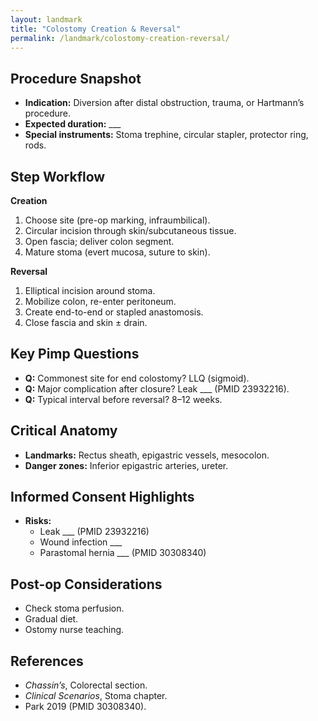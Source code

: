 ```yaml
---
layout: landmark
title: "Colostomy Creation & Reversal"
permalink: /landmark/colostomy-creation-reversal/
---
```


## Procedure Snapshot
- **Indication:** Diversion after distal obstruction, trauma, or Hartmann’s procedure.  
- **Expected duration:** ___  
- **Special instruments:** Stoma trephine, circular stapler, protector ring, rods.

## Step Workflow
**Creation**
1. Choose site (pre-op marking, infraumbilical).  
2. Circular incision through skin/subcutaneous tissue.  
3. Open fascia; deliver colon segment.  
4. Mature stoma (evert mucosa, suture to skin).

**Reversal**
1. Elliptical incision around stoma.  
2. Mobilize colon, re-enter peritoneum.  
3. Create end-to-end or stapled anastomosis.  
4. Close fascia and skin ± drain.

## Key Pimp Questions
- **Q:** Commonest site for end colostomy? LLQ (sigmoid).  
- **Q:** Major complication after closure? Leak ___ (PMID 23932216).  
- **Q:** Typical interval before reversal? 8–12 weeks.

## Critical Anatomy
- **Landmarks:** Rectus sheath, epigastric vessels, mesocolon.  
- **Danger zones:** Inferior epigastric arteries, ureter.

## Informed Consent Highlights
- **Risks:**  
  - Leak ___ (PMID 23932216)  
  - Wound infection ___  
  - Parastomal hernia ___ (PMID 30308340)

## Post-op Considerations
- Check stoma perfusion.  
- Gradual diet.  
- Ostomy nurse teaching.

## References
- *Chassin’s*, Colorectal section.  
- *Clinical Scenarios*, Stoma chapter.  
- Park 2019 (PMID 30308340).
